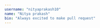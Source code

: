 ```yaml
---
username: "nityaprakash10"
name: "Nitya prakash"
bio: "Always excited to make pull request"
---
```

